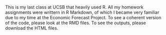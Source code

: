 This is my last class at UCSB that heavily used R. All my homework assignments were writtern in R Markdown, of which I became very familiar due to my time at the Economic Forecast Project. To see a coherent version of the code, please look at the RMD files. To see the outputs, please download the HTML files. 
